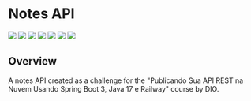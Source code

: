 # Notes API

<div style="display:inline-block">
        <picture>
                <source media="(prefers-color-scheme: light)" srcset="https://img.shields.io/badge/Java-black?style=for-the-badge&logo=OpenJDK&logoColor=white">
                <img src="https://img.shields.io/badge/Java-white?style=for-the-badge&logo=OpenJDK&logoColor=black" />
        </picture>
        <picture>
                <source media="(prefers-color-scheme: light)" srcset="https://img.shields.io/badge/Gradle-black?style=for-the-badge&logo=Gradle&logoColor=white">
                <img src="https://img.shields.io/badge/Gradle-white?style=for-the-badge&logo=Gradle&logoColor=black" />
        </picture>
        <picture>
                <source media="(prefers-color-scheme: light)" srcset="https://img.shields.io/badge/Spring_Boot-black?style=for-the-badge&logo=SpringBoot&logoColor=white">
                <img src="https://img.shields.io/badge/Spring_Boot-white?style=for-the-badge&logo=SpringBoot&logoColor=black" />
        </picture>
	<picture>
                <source media="(prefers-color-scheme: light)" srcset="https://img.shields.io/badge/Spring_Security-black?style=for-the-badge&logo=SpringSecurity&logoColor=white">
                <img src="https://img.shields.io/badge/Spring_Security-white?style=for-the-badge&logo=SpringSecurity&logoColor=black" />
        </picture>
	<picture>
                <source media="(prefers-color-scheme: light)" srcset="https://img.shields.io/badge/JWT-black?style=for-the-badge&logo=JsonWebTokens&logoColor=white">
                <img src="https://img.shields.io/badge/JWT-white?style=for-the-badge&logo=JsonWebTokens&logoColor=black" />
        </picture>
	<picture>
                <source media="(prefers-color-scheme: light)" srcset="https://img.shields.io/badge/FlyWay-black?style=for-the-badge&logo=FlyWay&logoColor=white">
                <img src="https://img.shields.io/badge/FlyWay-white?style=for-the-badge&logo=FlyWay&logoColor=black" />
        </picture>
        <picture>
                <source media="(prefers-color-scheme: light)" srcset="https://img.shields.io/badge/Swagger-black?style=for-the-badge&logo=Swagger&logoColor=white">
                <img src="https://img.shields.io/badge/Swagger-white?style=for-the-badge&logo=Swagger&logoColor=black" />
        </picture>
</div>

## Overview

A notes API created as a challenge for the "Publicando Sua API REST na Nuvem Usando Spring Boot 3, Java 17 e Railway" course by DIO.
